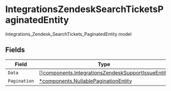 # IntegrationsZendeskSearchTicketsPaginatedEntity

Integrations_Zendesk_SearchTickets_PaginatedEntity model


## Fields

| Field                                                                                                                  | Type                                                                                                                   | Required                                                                                                               | Description                                                                                                            |
| ---------------------------------------------------------------------------------------------------------------------- | ---------------------------------------------------------------------------------------------------------------------- | ---------------------------------------------------------------------------------------------------------------------- | ---------------------------------------------------------------------------------------------------------------------- |
| `Data`                                                                                                                 | [][components.IntegrationsZendeskSupportIssueEntity](../../models/components/integrationszendesksupportissueentity.md) | :heavy_minus_sign:                                                                                                     | N/A                                                                                                                    |
| `Pagination`                                                                                                           | [*components.NullablePaginationEntity](../../models/components/nullablepaginationentity.md)                            | :heavy_minus_sign:                                                                                                     | N/A                                                                                                                    |